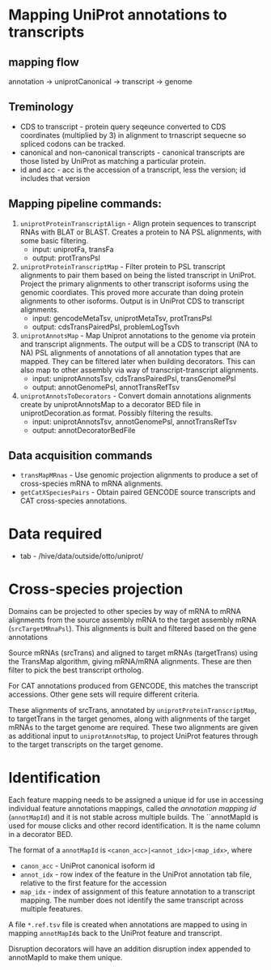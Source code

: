 # Mapping UniProt annotations to transcripts

## mapping flow

annotation -> uniprotCanonical -> transcript -> genome

## Treminology
- CDS to transcript - protein query seqeunce converted to CDS coordinates (multiplied by 3) in alignment to trnascript sequecne so spliced codons can be tracked.
- canonical and non-canonical transcripts - canonical transcripts are those listed by UniProt as matching a particular protein.
- id and acc - acc is the accession of a transcript, less the version; id includes that version

## Mapping pipeline commands:

1. `uniprotProteinTranscriptAlign` - Align protein sequences to transcript RNAs with BLAT or BLAST. Creates a protein to NA PSL alignments, with some basic filtering.
   * input: uniprotFa, transFa
   * output: protTransPsl
1. `uniprotProteinTranscriptMap` - Filter protein to PSL transcript alignments to pair them based on being the listed transcript in UniProt.  Project the primary alignments to other transcript isoforms using the genomic coordiates.  This proved more accurate than doing protein alignments to other isoforms.  Output is in UniProt CDS to transcript alignments.
   * input: gencodeMetaTsv, uniprotMetaTsv, protTransPsl
   * output: cdsTransPairedPsl, problemLogTsvh
1. `uniprotAnnotsMap` - Map Uniprot annotations to the genome via protein and transcript alignments.  The output will be a CDS to transcript (NA to NA) PSL alignments of annotations of all annotation types that are mapped.  They can be filtered later when building decorators.  This can also map to other assembly via way of transcript-transcript alignments.
   * input: uniprotAnnotsTsv, cdsTransPairedPsl, transGenomePsl
   * output: annotGenomePsl, annotTransRefTsv
1. `uniprotAnnotsToDecorators` - Convert domain annotations alignments create by uniprotAnnotsMap to a decorator BED file in uniprotDecoration.as format.  Possibly filtering the results.
   * input: uniprotAnnotsTsv, annotGenomePsl, annotTransRefTsv
   * output: annotDecoratorBedFile

## Data acquisition commands
- `transMapMRnas` - Use genomic projection alignments to produce a set of cross-species mRNA to mRNA alignments.
- `getCatXSpeciesPairs` - Obtain paired GENCODE source transcripts and CAT cross-species annotations.

# Data required 

* tab -  /hive/data/outside/otto/uniprot/

# Cross-species projection

Domains can be projected to other species by way of mRNA to mRNA alignments
from the source assembly mRNA to the target assembly mRNA (`srcTargetMRnaPsl`).
This alignments is built and filtered based on the gene annotations

Source mRNAs (srcTrans) and aligned to target mRNAs (targetTrans) using
the TransMap algorithm, giving mRNA/mRNA alignments.  These are then
filter to pick the best transcript ortholog.  

For CAT annotations produced from GENCODE, this matches the transcript
accessions.  Other gene sets will require different criteria.

These alignments of srcTrans, annotated by `uniprotProteinTranscriptMap`, to
targetTrans in the target genomes, along with alignments of the target mRNAs
to the target genome are required.  These two alignments are given as
additional input to `uniprotAnnotsMap`, to project UniProt features through to
the target transcripts on the target genome.


# Identification

Each feature mapping needs to be assigned a unique id for use in accessing
individual feature annotations mappings, called the *annotation mapping id*
(`annotMapId`) and it is not stable across multiple builds.  The ``annotMapId
is used for mouse clicks and other record identification.  It is the name column in
a decorator BED.

The format of a `annotMapId` is `<canon_acc>|<annot_idx>|<map_idx>`, where

- `canon_acc` - UniProt canonical isoform id
- `annot_idx` - row index of the feature in the UniProt annotation tab file, relative to the first feature for the accession
- `map_idx` - index of assignment of this feature annotation to a transcript mapping.  The number does not identify the same transcript across multiple feeatures.

A file `*.ref.tsv` file is created when annotations are mapped to using in mapping `annotMapId`s back to the UniProt feature and transcript.

Disruption decorators will have an addition disruption index appended to annotMapId to make them unique.


